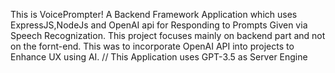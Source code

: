 This is VoicePrompter!
A Backend Framework Application which uses ExpressJS,NodeJs and OpenAI api for Responding to Prompts Given via Speech Recognization.
This project focuses mainly on backend part and not on the fornt-end. This was to incorporate OpenAI API into projects to Enhance UX using AI.
// This Application uses GPT-3.5 as Server Engine
